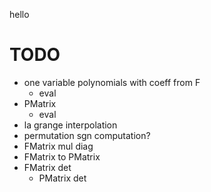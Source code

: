 hello

# TODO
* one variable polynomials with coeff from F
  * eval
* PMatrix
  * eval
* la grange interpolation
* permutation sgn computation?
* FMatrix mul diag
* FMatrix to PMatrix
* FMatrix det
  * PMatrix det
